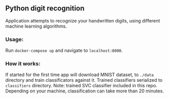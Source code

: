 ## Python digit recognition

Application attempts to recognize your handwritten digits, using different machine learning algorithms.


### Usage:
Run `docker-compose up` and navigate to `localhost:8000`.
  
### How it works:

If started for the first time app will download MNIST dataset, to `./data` directory and train classificators against it.
 Trained classifiers serialized to `classifiers` directory. Note: trained SVC classifier included in this repo. 
Depending on your machine, classification can take more than 20 minutes.
